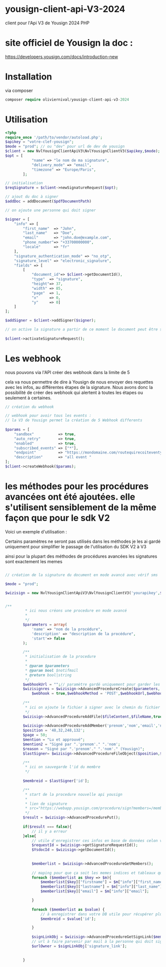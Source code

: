 # yousign-client-api-V3-2024
 client pour l'Api V3 de Yousign 2024 PHP

# site officiel de Yousign la doc :

https://developers.yousign.com/docs/introduction-new

# Installation
via composer
```php 
composer require oliviernival/yousign-client-api-v3-2024
```
# Utilisation

```php
<?php
require_once '/path/to/vendor/autoload.php';
$apikey = "votre-clef-yousign";
$mode = "prod"; // ou "dev" pour url de dev de yousign
$client = new NvlYousignClientApiV3\NvlYousignClientV3($apikey,$mode);
$opt = [
            "name" => "le nom de ma signature",
            "delivery_mode" => "email",
            "timezone" => "Europe/Paris",
        ];

// initialisation        
$reqSignature = $client->newSignatureRequest($opt);

// ajout du doc à signer
$addDoc = addDocument($pdfDocumentPath)

// on ajoute une personne qui doit signer

$signer = [
    "info" => [
        "first_name"  => "John",
        "last_name"   => "Doe",
        "email"       => "john.doe@example.com",
        "phone_number"=> "+33700000000",
        "locale"      => "fr"
    ],
    "signature_authentication_mode" => "no_otp",
    "signature_level" => "electronic_signature",
    "fields" => [
        [
            "document_id"=> $client->getDocumentId(),
            "type"  => "signature",
            "height"=> 37,
            "width" => 85,
            "page"  => 1,
            "x"     => 0,
            "y"     => 0]
    ]
];

$addSigner = $client->addSigner($signer);

// on active la signature a partir de ce moment le document peut être signé par les personnes
        
$client->activateSignatureRequest();
```

# Les webhook

nous pouvons via l'API créer des webhook dans la limite de 5

cela va nous permettre de dire à Yousign de nous envoyer des requettes avec les infos,
au différentes étapes de la signature.
Nous avons donc la possibilité de créer des webhook qui alertent à toutes les étapes ou seulement à certaines.

```php
// création du webhook

// webhook pour avoir tous les events :
// la V3 de Yousign permet la création de 5 Webhook differents
        
$params = [
    "sandbox"           => true,
    "auto_retry"        => true,
    "enabled"           => true,
    "subscribed_events" => ["*"],
    "endpoint"          => "https://mondomaine.com/routequirecoiteventyousign",
    "description"       => "all event "
];
$client->createWebhook($params);

```

# les méthodes pour les procédures avancées ont été ajoutées. elle s'utilisent sensiblement de la même façon que pour le sdk V2

Voici un exemple d'utilisation :

Certains paramètres ne seront pas utilisés dans les méthodes je les ai gardé uniquement pour simplifier le passage de l'utilisation du SDK V2 à V3

ainsi pour la plupart des méthodes de procédures avancées les signatures sont exactement les memes

```php

// création de la signature du document en mode avancé avec vérif sms

$mode = "prod";

$wizisign = new NvlYousignClientApiV3\NvlYousignClientV3('yourapikey',$mode);


/**
         * ici nous créons une procedure en mode avancé
         *
         */
        $parameters = array(
            'name' => "nom de la procédure",
            'description' => "description de la procédure",
            'start'=> false
        );

        /**
         * initialisation de la procedure
         *
         * @param $parameters
         * @param bool $notifmail
         * @return bool|string
         */
        $webhookUrl = "";// paramètre gardé uniquement pour garder les mêmes signatures de fonctions que le sdk de la V2
        $wizisignres = $wizisign->AdvancedProcedureCreate($parameters,
            $webhook = true,$webhookMethod = 'POST',$webhookUrl,$webhookHeader = 'testwebhook');
        
        /**
         * ici on ajoute le fichier à signer avec le chemin du fichier et le nom que l'on veut en sortie
         */
        $wizisign->AdvancedProcedureAddFile($fileContent,$fileName,true);
        
        $wizisign->AdvancedProcedureAddMember('prenom','nom','email','numerodetelephone');
        $position = '48,32,248,132';
        $page = 50;
        $mention = "Lu et approuvé";
        $mention2 = "Signé par ".'prenom'." ".'nom';
        $reason = "Signé par ".'prenom'." ".'nom'." (Yousign)";
        $lastSigner= $wizisign->AdvancedProcedureFileObject($position,$page,$mention,$mention2,$reason);

        /**
         * ici on sauvegarde l'id du membre
         */
        
        $membreid = $lastSigner['id'];

        /**
         * start de la procedure nouvelle api yousign
         *
         * lien de signature
         * src="https://webapp.yousign.com/procedure/sign?members=/members/xxxxxxxx-xxxx-xxxx-xxxx-xxxxxxxxxxx"
         */
        $result = $wizisign->AdvancedProcedurePut();
        
        if($result === false){
            // il y a erreur
        }else{
            // utile d'enregistrer ces infos en base de données celon votre architecture
            $requestId = $wizisign->getSignatureRequestId();
            $YsdocId = $wizisign->getDocumentId();
            
            
            $memberlist = $wizisign->AdvancedProcedureGetMembers();
            
            // maping pour que ça soit les memes indices et tableaux que pour la V2
            foreach ($memberlist as $key => $m){
                $memberlist[$key]["firstname"] = $m["info"]["first_name"];
                $memberlist[$key]["lastname"] = $m["info"]["last_name"];
                $memberlist[$key]["email"] = $m["info"]["email"];

            }
            
            foreach ($memberlist as $value) {
                // à enregistrer dans votre DB utile pour récupérer plus tard les fichiers de peuves par exemple
                $membreid = $value['id'];

            }
            
            $signLinkObj = $wizisign->AdvancedProcedureGetSignLink($membreid);
            // url à faire parvenir par mail à la personne qui doit signer
            $urlOwner = $signLinkObj['signature_link'];
            
        
        }

```